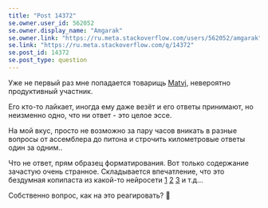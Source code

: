 ```yaml
---
title: "Post 14372"
se.owner.user_id: 562052
se.owner.display_name: "Amgarak"
se.owner.link: "https://ru.meta.stackoverflow.com/users/562052/amgarak"
se.link: "https://ru.meta.stackoverflow.com/q/14372"
se.post_id: 14372
se.post_type: question
---
```

<p>Уже не первый раз мне попадается товарищь <a href="https://ru.stackoverflow.com/users/598883/matvj">Matvj</a>, невероятно продуктивный участник.</p>
<p>Его кто-то лайкает, иногда ему даже везёт и его ответы принимают, но неизменно одно, что ни ответ - это целое эссе.</p>
<p>На мой вкус, просто не возможно за пару часов вникать в разные вопросы от ассемблера до питона и строчить километровые ответы один за одним..</p>
<p>Что не ответ, прям образец форматирования. Вот только содержание зачастую очень странное. Складывается впечатление, что это бездумная копипаста из какой-то нейросети <a href="https://ru.stackoverflow.com/questions/1593870/%D0%9A%D0%B0%D0%BA-%D0%B2-smtp-phpmailer-%D0%B2%D1%8B%D0%B2%D0%B5%D1%81%D1%82%D0%B8-%D1%82%D0%B5%D0%BA%D1%81%D1%82-%D0%B8%D0%B7-%D0%91%D0%94-%D1%81%D1%81%D1%8B%D0%BB%D0%BA%D0%BE%D0%B9/1593873#1593873">1</a> <a href="https://ru.stackoverflow.com/questions/1593850/%D0%92%D1%8B%D0%B1%D1%80%D0%B0%D1%82%D1%8C-%D0%B2%D1%81%D0%B5-%D1%84%D0%B0%D0%B9%D0%BB%D1%8B-%D0%B8%D0%B7-%D0%BA%D0%B0%D1%82%D0%B0%D0%BB%D0%BE%D0%B3%D0%B0-%D0%B7%D0%B0-%D0%B8%D1%81%D0%BA%D0%BB%D1%8E%D1%87%D0%B5%D0%BD%D0%B8%D0%B5%D0%BC-%D0%BE%D0%BF%D1%80%D0%B5%D0%B4%D0%B5%D0%BB%D0%B5%D0%BD%D0%BD%D1%8B%D1%85/1593851#1593851">2</a> <a href="https://ru.stackoverflow.com/a/1592494/562052">3</a> и т.д...</p>
<p>Собственно вопрос, как на это реагировать? 🤔</p>
